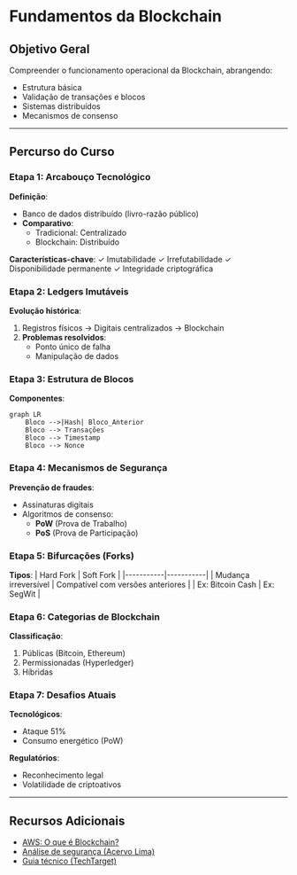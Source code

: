 # Fundamentos da Blockchain

## Objetivo Geral

Compreender o funcionamento operacional da Blockchain, abrangendo:

- Estrutura básica
- Validação de transações e blocos
- Sistemas distribuídos
- Mecanismos de consenso

---

## Percurso do Curso

### Etapa 1: Arcabouço Tecnológico

**Definição**:

- Banco de dados distribuído (livro-razão público)
- **Comparativo**:
  - Tradicional: Centralizado
  - Blockchain: Distribuído

**Características-chave**:
✓ Imutabilidade
✓ Irrefutabilidade
✓ Disponibilidade permanente
✓ Integridade criptográfica

### Etapa 2: Ledgers Imutáveis

**Evolução histórica**:

1. Registros físicos → Digitais centralizados → Blockchain
2. **Problemas resolvidos**:
   - Ponto único de falha
   - Manipulação de dados

### Etapa 3: Estrutura de Blocos

**Componentes**:

```mermaid
graph LR
    Bloco -->|Hash| Bloco_Anterior
    Bloco --> Transações
    Bloco --> Timestamp
    Bloco --> Nonce
```

### Etapa 4: Mecanismos de Segurança

**Prevenção de fraudes**:

- Assinaturas digitais
- Algoritmos de consenso:
  - **PoW** (Prova de Trabalho)
  - **PoS** (Prova de Participação)

### Etapa 5: Bifurcações (Forks)

**Tipos**:
| Hard Fork | Soft Fork |
|-----------|-----------|
| Mudança irreversível | Compatível com versões anteriores |
| Ex: Bitcoin Cash | Ex: SegWit |

### Etapa 6: Categorias de Blockchain

**Classificação**:

1. Públicas (Bitcoin, Ethereum)
2. Permissionadas (Hyperledger)
3. Híbridas

### Etapa 7: Desafios Atuais

**Tecnológicos**:

- Ataque 51%
- Consumo energético (PoW)

**Regulatórios**:

- Reconhecimento legal
- Volatilidade de criptoativos

---

## Recursos Adicionais

- [AWS: O que é Blockchain?](https://aws.amazon.com/pt/blockchain/)
- [Análise de segurança (Acervo Lima)](https://acervolima.com/)
- [Guia técnico (TechTarget)](https://www.techtarget.com/)
